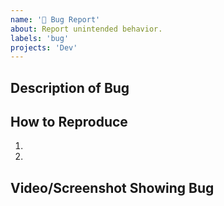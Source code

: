 ```yaml
---
name: '🐞 Bug Report'
about: Report unintended behavior.
labels: 'bug'
projects: 'Dev'
---
```


## Description of Bug

## How to Reproduce

1.
2.

## Video/Screenshot Showing Bug
